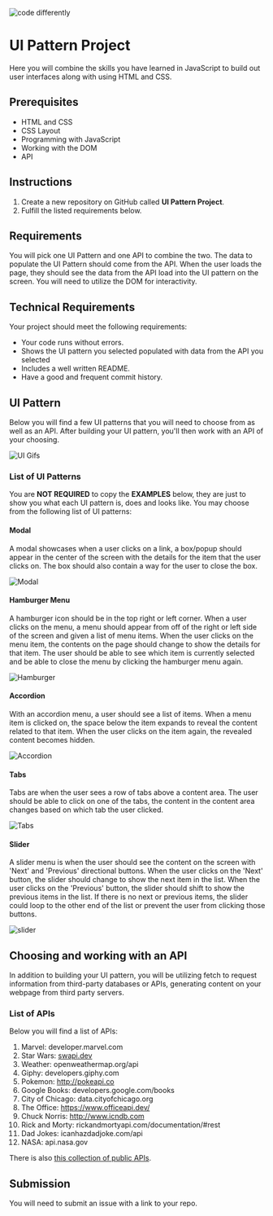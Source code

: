 ![code differently](https://user-images.githubusercontent.com/54545904/91590200-f82ec600-e928-11ea-9433-eea450388abf.png)


# UI Pattern Project
Here you will combine the skills you have learned in JavaScript to build out user interfaces along with using HTML and CSS.

## Prerequisites

- HTML and CSS
- CSS Layout
- Programming with JavaScript
- Working with the DOM
- API

## Instructions

1. Create a new repository on GitHub called **UI Pattern Project**.
2. Fulfill the listed requirements below.

## Requirements

You will pick one UI Pattern and one API to combine the two. The data to populate the UI Pattern should come from the API. When the user loads the page, they should see the data from the API load into the UI pattern on the screen. You will need to utilize the DOM for interactivity.

## Technical Requirements

Your project should meet the following requirements:

- Your code runs without errors.
- Shows the UI pattern you selected populated with data from the API you
  selected
- Includes a well written README.
- Have a good and frequent commit history.

## UI Pattern

Below you will find a few UI patterns that you will need to choose from as well as an API. After building your UI pattern, you'll then work with an API of your choosing.


![UI Gifs](https://media.git.generalassemb.ly/user/22658/files/7c16f100-21a9-11eb-9c94-a0fa75b34e3a)


### List of UI Patterns

You are **NOT REQUIRED** to copy the **EXAMPLES** below, they are just to show you what each UI pattern is, does and looks like. You may choose from the following list of UI patterns:

#### Modal

A modal showcases when a user clicks on a link, a box/popup should appear in the center of the screen with the details for the item that the user clicks on. The box should also contain a way for the user to close the box.

![Modal](https://media.git.generalassemb.ly/user/22658/files/7b7e5a80-21a9-11eb-83bf-27ef092a8020)

#### Hamburger Menu

A hamburger icon should be in the top right or left corner. When a user clicks on the menu, a menu should appear from off of the right or left side of the screen and given a list of menu items. When the user clicks on the menu item, the contents on the page should change to show the details for that item. The user should be able to see which item is currently selected and be able to close the menu by clicking the hamburger menu again.

![Hamburger](https://media.git.generalassemb.ly/user/22658/files/7c16f100-21a9-11eb-9901-d51fa7275645)

#### Accordion

With an accordion menu, a user should see a list of items. When a menu item is clicked on, the space below the item expands to reveal the content related to that item. When the user clicks on the item again, the revealed content becomes hidden.

![Accordion](https://media.git.generalassemb.ly/user/22658/files/7b7e5a80-21a9-11eb-831b-cfefefcc5818)

#### Tabs

Tabs are when the user sees a row of tabs above a content area. The user should be able to click on one of the tabs, the content in the content area changes based on which tab the user clicked.

![Tabs](https://media.git.generalassemb.ly/user/22658/files/7a4d2d80-21a9-11eb-91ea-739eb2e3b5d5)

#### Slider

A slider menu is when the user should see the content on the screen with 'Next' and 'Previous' directional buttons. When the user clicks on the 'Next' button, the slider should change to show the next item in the list. When the user clicks on the 'Previous' button, the slider should shift to show the previous items in the list. If there is no next or previous items, the slider could loop to the other end of the list or prevent the user from clicking those buttons.

![slider](https://media.git.generalassemb.ly/user/22658/files/7a4d2d80-21a9-11eb-8a2d-337a80712e15)


## Choosing and working with an API
In addition to building your UI pattern, you will be utilizing fetch to request information from third-party databases or APIs, generating content on your webpage from third party servers. 

### List of APIs

Below you will find a list of APIs:

1. Marvel: developer.marvel.com
1. Star Wars: [swapi.dev](https://swapi.dev/)
1. Weather: openweathermap.org/api
1. Giphy: developers.giphy.com
1. Pokemon: http://pokeapi.co
1. Google Books: developers.google.com/books
1. City of Chicago: data.cityofchicago.org
1. The Office: https://www.officeapi.dev/
1. Chuck Norris: http://www.icndb.com
1. Rick and Morty: rickandmortyapi.com/documentation/#rest
1. Dad Jokes: icanhazdadjoke.com/api
1. NASA: api.nasa.gov

There is also [this collection of public APIs](https://github.com/public-apis/public-apis).

## Submission
You will need to submit an issue with a link to your repo.

